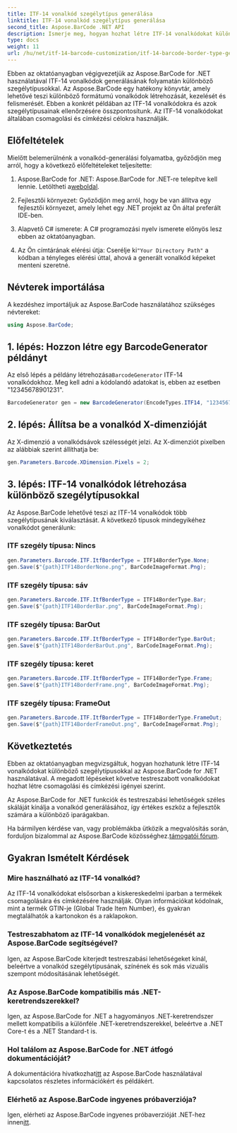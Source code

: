 ```yaml
---
title: ITF-14 vonalkód szegélytípus generálása
linktitle: ITF-14 vonalkód szegélytípus generálása
second_title: Aspose.BarCode .NET API
description: Ismerje meg, hogyan hozhat létre ITF-14 vonalkódokat különböző szegélytípusokkal az Aspose.BarCode for .NET használatával. Könnyedén testreszabhatja csomagolását és címkézését.
type: docs
weight: 11
url: /hu/net/itf-14-barcode-customization/itf-14-barcode-border-type-generation/
---
```


Ebben az oktatóanyagban végigvezetjük az Aspose.BarCode for .NET használatával ITF-14 vonalkódok generálásának folyamatán különböző szegélytípusokkal. Az Aspose.BarCode egy hatékony könyvtár, amely lehetővé teszi különböző formátumú vonalkódok létrehozását, kezelését és felismerését. Ebben a konkrét példában az ITF-14 vonalkódokra és azok szegélytípusainak ellenőrzésére összpontosítunk. Az ITF-14 vonalkódokat általában csomagolási és címkézési célokra használják.

## Előfeltételek

Mielőtt belemerülnénk a vonalkód-generálási folyamatba, győződjön meg arról, hogy a következő előfeltételeket teljesítette:

1.  Aspose.BarCode for .NET: Aspose.BarCode for .NET-re telepítve kell lennie. Letöltheti a[weboldal](https://releases.aspose.com/barcode/net/).

2. Fejlesztői környezet: Győződjön meg arról, hogy be van állítva egy fejlesztői környezet, amely lehet egy .NET projekt az Ön által preferált IDE-ben.

3. Alapvető C# ismerete: A C# programozási nyelv ismerete előnyös lesz ebben az oktatóanyagban.

4.  Az Ön címtárának elérési útja: Cserélje ki`"Your Directory Path"` a kódban a tényleges elérési úttal, ahová a generált vonalkód képeket menteni szeretné.

## Névterek importálása

A kezdéshez importáljuk az Aspose.BarCode használatához szükséges névtereket:

```csharp
using Aspose.BarCode;
```

## 1. lépés: Hozzon létre egy BarcodeGenerator példányt

 Az első lépés a példány létrehozása`BarcodeGenerator` ITF-14 vonalkódokhoz. Meg kell adni a kódolandó adatokat is, ebben az esetben "12345678901231".

```csharp
BarcodeGenerator gen = new BarcodeGenerator(EncodeTypes.ITF14, "12345678901231");
```

## 2. lépés: Állítsa be a vonalkód X-dimenzióját

Az X-dimenzió a vonalkódsávok szélességét jelzi. Az X-dimenziót pixelben az alábbiak szerint állíthatja be:

```csharp
gen.Parameters.Barcode.XDimension.Pixels = 2;
```

## 3. lépés: ITF-14 vonalkódok létrehozása különböző szegélytípusokkal

Az Aspose.BarCode lehetővé teszi az ITF-14 vonalkódok több szegélytípusának kiválasztását. A következő típusok mindegyikéhez vonalkódot generálunk:

### ITF szegély típusa: Nincs

```csharp
gen.Parameters.Barcode.ITF.ItfBorderType = ITF14BorderType.None;
gen.Save($"{path}ITF14BorderNone.png", BarCodeImageFormat.Png);
```

### ITF szegély típusa: sáv

```csharp
gen.Parameters.Barcode.ITF.ItfBorderType = ITF14BorderType.Bar;
gen.Save($"{path}ITF14BorderBar.png", BarCodeImageFormat.Png);
```

### ITF szegély típusa: BarOut

```csharp
gen.Parameters.Barcode.ITF.ItfBorderType = ITF14BorderType.BarOut;
gen.Save($"{path}ITF14BorderBarOut.png", BarCodeImageFormat.Png);
```

### ITF szegély típusa: keret

```csharp
gen.Parameters.Barcode.ITF.ItfBorderType = ITF14BorderType.Frame;
gen.Save($"{path}ITF14BorderFrame.png", BarCodeImageFormat.Png);
```

### ITF szegély típusa: FrameOut

```csharp
gen.Parameters.Barcode.ITF.ItfBorderType = ITF14BorderType.FrameOut;
gen.Save($"{path}ITF14BorderFrameOut.png", BarCodeImageFormat.Png);
```

## Következtetés

Ebben az oktatóanyagban megvizsgáltuk, hogyan hozhatunk létre ITF-14 vonalkódokat különböző szegélytípusokkal az Aspose.BarCode for .NET használatával. A megadott lépéseket követve testreszabott vonalkódokat hozhat létre csomagolási és címkézési igényei szerint.

Az Aspose.BarCode for .NET funkciók és testreszabási lehetőségek széles skáláját kínálja a vonalkód generálásához, így értékes eszköz a fejlesztők számára a különböző iparágakban.

 Ha bármilyen kérdése van, vagy problémákba ütközik a megvalósítás során, forduljon bizalommal az Aspose.BarCode közösséghez.[támogatói fórum](https://forum.aspose.com/c/barcode/13).

## Gyakran Ismételt Kérdések

### Mire használható az ITF-14 vonalkód?
Az ITF-14 vonalkódokat elsősorban a kiskereskedelmi iparban a termékek csomagolására és címkézésére használják. Olyan információkat kódolnak, mint a termék GTIN-je (Global Trade Item Number), és gyakran megtalálhatók a kartonokon és a raklapokon.

### Testreszabhatom az ITF-14 vonalkódok megjelenését az Aspose.BarCode segítségével?
Igen, az Aspose.BarCode kiterjedt testreszabási lehetőségeket kínál, beleértve a vonalkód szegélytípusának, színének és sok más vizuális szempont módosításának lehetőségét.

### Az Aspose.BarCode kompatibilis más .NET-keretrendszerekkel?
Igen, az Aspose.BarCode for .NET a hagyományos .NET-keretrendszer mellett kompatibilis a különféle .NET-keretrendszerekkel, beleértve a .NET Core-t és a .NET Standard-t is.

### Hol találom az Aspose.BarCode for .NET átfogó dokumentációját?
 A dokumentációra hivatkozhat[itt](https://reference.aspose.com/barcode/net/) az Aspose.BarCode használatával kapcsolatos részletes információkért és példákért.

### Elérhető az Aspose.BarCode ingyenes próbaverziója?
Igen, elérheti az Aspose.BarCode ingyenes próbaverzióját .NET-hez innen[itt](https://releases.aspose.com/).
